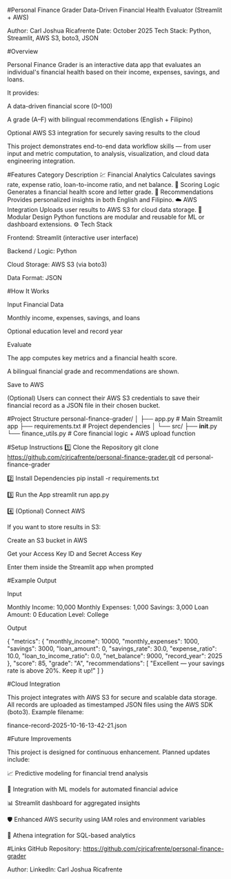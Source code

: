 #Personal Finance Grader
Data-Driven Financial Health Evaluator (Streamlit + AWS)

Author: Carl Joshua Ricafrente
Date: October 2025
Tech Stack: Python, Streamlit, AWS S3, boto3, JSON

#Overview

Personal Finance Grader is an interactive data app that evaluates an individual's financial health based on their income, expenses, savings, and loans.

It provides:

A data-driven financial score (0–100)

A grade (A–F) with bilingual recommendations (English + Filipino)

Optional AWS S3 integration for securely saving results to the cloud

This project demonstrates end-to-end data workflow skills — from user input and metric computation, to analysis, visualization, and cloud data engineering integration.

#Features
Category	Description
💹 Financial Analytics	Calculates savings rate, expense ratio, loan-to-income ratio, and net balance.
🧮 Scoring Logic	Generates a financial health score and letter grade.
💬 Recommendations	Provides personalized insights in both English and Filipino.
☁️ AWS Integration	Uploads user results to AWS S3 for cloud data storage.
🧩 Modular Design	Python functions are modular and reusable for ML or dashboard extensions.
⚙️ Tech Stack

Frontend: Streamlit (interactive user interface)

Backend / Logic: Python

Cloud Storage: AWS S3 (via boto3)

Data Format: JSON

#How It Works

Input Financial Data

Monthly income, expenses, savings, and loans

Optional education level and record year

Evaluate

The app computes key metrics and a financial health score.

A bilingual financial grade and recommendations are shown.

Save to AWS

(Optional) Users can connect their AWS S3 credentials to save their financial record as a JSON file in their chosen bucket.

#Project Structure
personal-finance-grader/
│
├── app.py                     # Main Streamlit app
├── requirements.txt            # Project dependencies
│
└── src/
    ├── __init__.py
    └── finance_utils.py        # Core financial logic + AWS upload function

#Setup Instructions
1️⃣ Clone the Repository
git clone https://github.com/cjricafrente/personal-finance-grader.git
cd personal-finance-grader

2️⃣ Install Dependencies
pip install -r requirements.txt

3️⃣ Run the App
streamlit run app.py

4️⃣ (Optional) Connect AWS

If you want to store results in S3:

Create an S3 bucket in AWS

Get your Access Key ID and Secret Access Key

Enter them inside the Streamlit app when prompted

#Example Output

Input

Monthly Income: 10,000
Monthly Expenses: 1,000
Savings: 3,000
Loan Amount: 0
Education Level: College


Output

{
  "metrics": {
    "monthly_income": 10000,
    "monthly_expenses": 1000,
    "savings": 3000,
    "loan_amount": 0,
    "savings_rate": 30.0,
    "expense_ratio": 10.0,
    "loan_to_income_ratio": 0.0,
    "net_balance": 9000,
    "record_year": 2025
  },
  "score": 85,
  "grade": "A",
  "recommendations": [
    "Excellent — your savings rate is above 20%. Keep it up!"
  ]
}

#Cloud Integration

This project integrates with AWS S3 for secure and scalable data storage.
All records are uploaded as timestamped JSON files using the AWS SDK (boto3).
Example filename:

finance-record-2025-10-16-13-42-21.json

#Future Improvements

This project is designed for continuous enhancement. Planned updates include:

📈 Predictive modeling for financial trend analysis

🧠 Integration with ML models for automated financial advice

📊 Streamlit dashboard for aggregated insights

🛡️ Enhanced AWS security using IAM roles and environment variables

💾 Athena integration for SQL-based analytics


#Links
GitHub Repository: https://github.com/cjricafrente/personal-finance-grader

Author: LinkedIn: Carl Joshua Ricafrente
